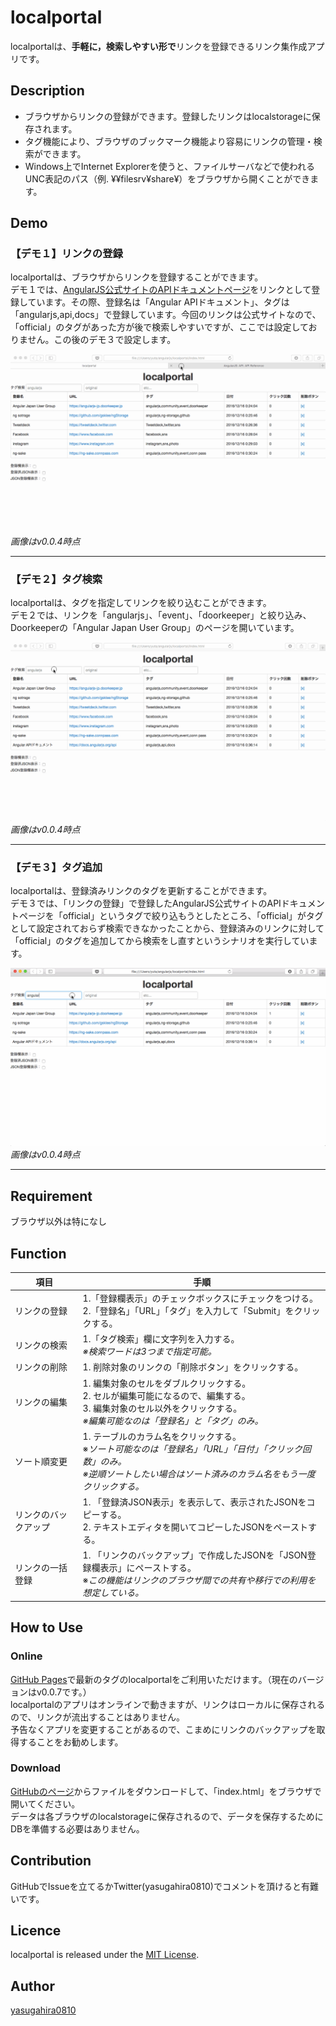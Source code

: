localportal
====

localportalは、**手軽に，検索しやすい形で**リンクを登録できるリンク集作成アプリです。  

## Description

- ブラウザからリンクの登録ができます。登録したリンクはlocalstorageに保存されます。
- タグ機能により、ブラウザのブックマーク機能より容易にリンクの管理・検索ができます。
- Windows上でInternet Explorerを使うと、ファイルサーバなどで使われるUNC表記のパス（例. ¥¥filesrv¥share¥）をブラウザから開くことができます。

## Demo

### 【デモ１】リンクの登録

localportalは、ブラウザからリンクを登録することができます。  
デモ１では、[AngularJS公式サイトのAPIドキュメントページ](https://docs.angularjs.org/api)をリンクとして登録しています。その際、登録名は「Angular APIドキュメント」、タグは「angularjs,api,docs」で登録しています。今回のリンクは公式サイトなので、「official」のタグがあった方が後で検索しやすいですが、ここでは設定しておりません。この後のデモ３で設定します。

![登録](img/Demo1_register.gif)
*画像はv0.0.4時点*

---

### 【デモ２】タグ検索

localportalは、タグを指定してリンクを絞り込むことができます。  
デモ２では、リンクを「angularjs」、「event」、「doorkeeper」と絞り込み、Doorkeeperの「Angular Japan User Group」のページを開いています。

![検索](img/Demo2_search.gif)
*画像はv0.0.4時点*

---

### 【デモ３】タグ追加

localportalは、登録済みリンクのタグを更新することができます。  
デモ３では、「リンクの登録」で登録したAngularJS公式サイトのAPIドキュメントページを「official」というタグで絞り込もうとしたところ、「official」がタグとして設定されておらず検索できなかったことから、登録済みのリンクに対して「official」のタグを追加してから検索をし直すというシナリオを実行しています。

![タグ追加](img/Demo3_tag_add.gif)
*画像はv0.0.4時点*

---

## Requirement

ブラウザ以外は特になし

## Function

|項目|手順|
|---|---|
|リンクの登録|1.「登録欄表示」のチェックボックスにチェックをつける。</br>2.「登録名」「URL」「タグ」を入力して「Submit」をクリックする。|
|リンクの検索|1.「タグ検索」欄に文字列を入力する。</br>*※検索ワードは3つまで指定可能。*|
|リンクの削除|1. 削除対象のリンクの「削除ボタン」をクリックする。|
|リンクの編集|1. 編集対象のセルをダブルクリックする。</br>2. セルが編集可能になるので、編集する。</br>3. 編集対象のセル以外をクリックする。</br>*※編集可能なのは「登録名」と「タグ」のみ。*|
|ソート順変更|1. テーブルのカラム名をクリックする。</br>※*ソート可能なのは「登録名」「URL」「日付」「クリック回数」のみ。*</br>*※逆順ソートしたい場合はソート済みのカラム名をもう一度クリックする。*|
|リンクのバックアップ|1. 「登録済JSON表示」を表示して、表示されたJSONをコピーする。</br>2. テキストエディタを開いてコピーしたJSONをペーストする。|
|リンクの一括登録|1. 「リンクのバックアップ」で作成したJSONを「JSON登録欄表示」にペーストする。</br>※*この機能はリンクのブラウザ間での共有や移行での利用を想定している。*|


## How to Use

### Online

[GitHub Pages](https://yasugahira0810.github.io/localportal/)で最新のタグのlocalportalをご利用いただけます。（現在のバージョンはv0.0.7です。）  
localportalのアプリはオンラインで動きますが、リンクはローカルに保存されるので、リンクが流出することはありません。  
予告なくアプリを変更することがあるので、こまめにリンクのバックアップを取得することをお勧めします。

### Download

[GitHubのページ](https://github.com/yasugahira0810/localportal)からファイルをダウンロードして、「index.html」をブラウザで開いてください。  
データは各ブラウザのlocalstorageに保存されるので、データを保存するためにDBを準備する必要はありません。

## Contribution

GitHubでIssueを立てるかTwitter(yasugahira0810)でコメントを頂けると有難いです。

## Licence

localportal is released under the [MIT License](http://www.opensource.org/licenses/MIT).

## Author

[yasugahira0810](https://github.com/yasugahira0810)
